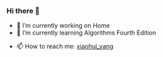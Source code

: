### Hi there 👋

<!--
**youngxhui/youngxhui** is a ✨ _special_ ✨ repository because its `README.md` (this file) appears on your GitHub profile.
Here are some ideas to get you started:
-->

- 🔭 I’m currently working on Home
- 🌱 I’m currently learning Algorithms Fourth Edition
<!--
- 👯 I’m looking to collaborate on ...
- 🤔 I’m looking for help with ...
- 💬 Ask me about ...
-->
- 📫 How to reach me: [xiaohui_yang](https://t.me/xiaohui_yang)
<!--
- 😄 Pronouns: ...
- ⚡ Fun fact: ...
-->
